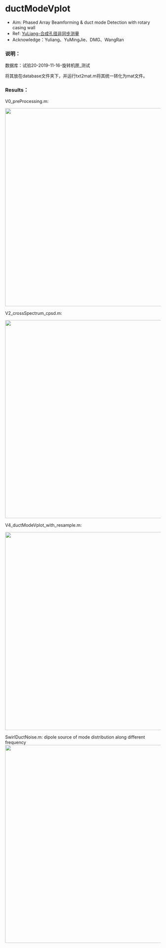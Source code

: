 # ductModeVplot
- Aim: Phased Array Beamforming & duct mode Detection with rotary casing wall
- Ref: [YuLiang-合成孔径非同步测量](https://www.researchgate.net/profile/Liang-Yu-31)
- Acknowledge：Yuliang、YuMingJie、DMG、WangRan

### 说明：
数据库：试验20-2019-11-16-旋转机匣_测试 

将其放在database文件夹下，并运行txt2mat.m将其统一转化为mat文件。

### Results：

V0_preProcessing.m:

<img src="https://cdn.mathpix.com/snip/images/bWRbMcVemtY8BTfBfjO66S5FU5BZo5AzfE0I36DBBU8.original.fullsize.png" width="640px">


V2_crossSpectrum_cpsd.m:

<img src="https://cdn.mathpix.com/snip/images/603N__624t4GKBu3Uv9hnE3ZrsBt3FQCgbpTbGLXRgE.original.fullsize.png"  width="640px">

V4_ductModeVplot_with_resample.m:

<img src="https://cdn.mathpix.com/snip/images/stLrOVF15qQx8FRaNFFYsa9HA0TlUFEkQ4DFFAx4qho.original.fullsize.png"  width="640px">


SwirlDuctNoise.m: dipole source of mode distribution along different frequency
<img src="https://cdn.mathpix.com/snip/images/pmBcx0MpnZZMh7rGEbWixrzRcT2PjDrFABwPGWFVixY.original.fullsize.png" width="640px">
